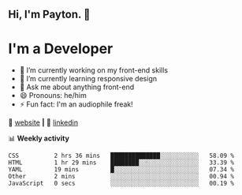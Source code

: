 ## Hi, I'm Payton. 👋
# I'm a Developer

- 🔭 I’m currently working on my front-end skills
- 🌱 I’m currently learning responsive design
- 💬 Ask me about anything front-end
- 😄 Pronouns: he/him
- ⚡ Fun fact: I'm an audiophile freak!

🏡 [website][website] **|**
👔 [linkedin][linkedin]

📊 **Weekly activity**
<!--START_SECTION:waka-->
```text
CSS          2 hrs 36 mins   ██████████████░░░░░░░░░░░   58.09 % 
HTML         1 hr 29 mins    ████████░░░░░░░░░░░░░░░░░   33.39 % 
YAML         19 mins         █░░░░░░░░░░░░░░░░░░░░░░░░   07.34 % 
Other        2 mins          ░░░░░░░░░░░░░░░░░░░░░░░░░   00.94 % 
JavaScript   0 secs          ░░░░░░░░░░░░░░░░░░░░░░░░░   00.19 %
```
<!--END_SECTION:waka-->

[website]: https://payton-burr.github.io
[linkedin]: https://www.linkedin.com/in/payton-burr
